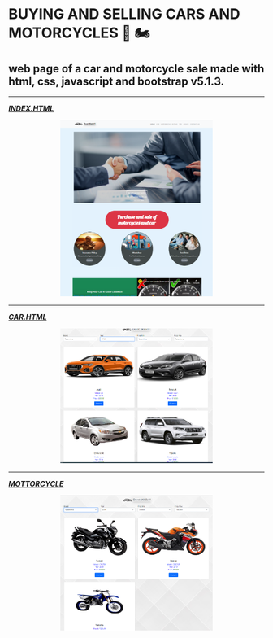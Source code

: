 # BUYING AND SELLING CARS AND MOTORCYCLES :car: :motorcycle:

## web page of a car and motorcycle sale made with html, css, javascript and bootstrap v5.1.3.

---

**_[INDEX.HTML](https://happy-gates-0f2787.netlify.app/index.html 'INDEX')_**

<div style = 'text-align:center'>
<img src="./img/imagesReadme/indexScreen.PNG" alt="JuveYell" width="300px">
</div>

---

**_[CAR.HTML](https://happy-gates-0f2787.netlify.app/car.html 'CAR')_**

<div style = 'text-align:center'>
<img src="./img/imagesReadme/carScreen.PNG" alt="JuveYell" width="300px">
</div>

---

**_[MOTTORCYCLE](https://happy-gates-0f2787.netlify.app/motorcycle.html 'MOTTORCYCLE')_**

<div style = 'text-align:center'>
<img src="./img/imagesReadme/motorbikeScreen.PNG" alt="JuveYell" width="300px">
</div>
